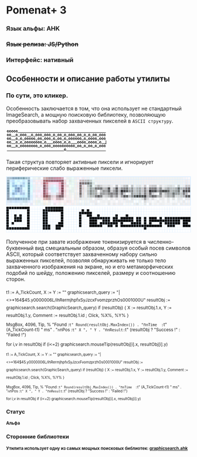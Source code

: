 # Pomenat+ 3

### Язык альфы: **AHK**

### ~~Язык релиза: **JS/Python**~~

### Интерфейс: **нативный**

## Особенности и описание работы утилиты
### По сути, это кликер.

Особенность заключается в том, что она использует не стандартный ImageSearch, а мощную поисковую библиотеку, позволяющую преобразовывать набор захваченных пикселей в `ASCII структуру`.

![Screenshot of an ASCII structure of captured screen image](https://raw.githubusercontent.com/firegoaway/Pomenat_plus_3/main/gitpics/pic1.PNG)

Такая структуа повторяет активные пиксели и игнорирует периферические слабо выраженные пиксели.

![Original captured image](https://raw.githubusercontent.com/firegoaway/Pomenat_plus_3/main/gitpics/Pic2.PNG)
![Modified image](https://raw.githubusercontent.com/firegoaway/Pomenat_plus_3/main/gitpics/Pic3.PNG)

Полученное при завате изображение токенизируется в численно-буквенный вид смециальным образом, образуя особый посев символов ASCII, который соответствует захваченному набору сильно выраженных пикселей, позволяя обнаруживать не только тело захваченного изображения на экране, но и его метаморфических подобий по шейду, положению пикселей, размеру и соотношению сторон.

<sub>
 t1 := A_TickCount, X := Y := ""
graphicsearch_query := "|<>*164$45.y0000006L/ihRermjhpfxSyJzcxFvomzprzhOs0001000U"
 resultObj := graphicsearch.search(GraphicSearch_query)
 if (resultObj) {
   X := resultObj.1.x, Y := resultObj.1.y, Comment := resultObj.1.id
   ; Click, %X%, %Y%
 }

 MsgBox, 4096, Tip, % "Found :`t" Round(resultObj.MaxIndex())
   . "`n`nTime  :`t" (A_TickCount-t1) " ms"
   . "`n`nPos   :`t" X ", " Y
   . "`n`nResult:`t" (resultObj ? "Success !" : "Failed !")

 for i,v in resultObj
   if (i<=2)
     graphicsearch.mouseTip(resultObj[i].x, resultObj[i].y)
</sub>

<sup>
 t1 := A_TickCount, X := Y := ""
graphicsearch_query := "|<>*164$45.y0000006L/ihRermjhpfxSyJzcxFvomzprzhOs0001000U"
 resultObj := graphicsearch.search(GraphicSearch_query)
 if (resultObj) {
   X := resultObj.1.x, Y := resultObj.1.y, Comment := resultObj.1.id
   ; Click, %X%, %Y%
 }

 MsgBox, 4096, Tip, % "Found :`t" Round(resultObj.MaxIndex())
   . "`n`nTime  :`t" (A_TickCount-t1) " ms"
   . "`n`nPos   :`t" X ", " Y
   . "`n`nResult:`t" (resultObj ? "Success !" : "Failed !")

 for i,v in resultObj
   if (i<=2)
     graphicsearch.mouseTip(resultObj[i].x, resultObj[i].y)
</sup>

## Статус
### Альфа

## Сторонние библиотеки
### Утилита использует одну из самых мощных поисковых библиотек: [graphicsearch.ahk](https://chunjee.github.io/graphicsearch.ahk/)
